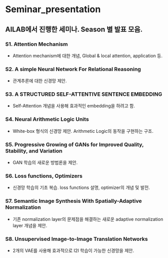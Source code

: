 # Seminar_presentation

## AILAB에서 진행한 세미나. Season 별 발표 모음.

### S1. Attention Mechanism
* Attention mechanism에 대한 개념, Global & local attention, application 등.
### S2. A simple Neural Network For Relational Reasoning
* 관계추론에 대한 신경망 제안.
### S3. A STRUCTURED SELF-ATTENTIVE SENTENCE EMBEDDING
* Self-Attention 개념을 사용해 효과적인 embedding을 하려고 함.
### S4. Neural Arithmetic Logic Units
* White-box 형식의 신경망 제안. Arithmetic Logic의 동작을 구현하는 구조.
### S5. Progressive Growing of GANs for Improved Quality, Stability, and Variation
* GAN 학습의 새로운 방법론을 제안.
### S6. Loss functions, Optimizers
* 신경망 학습의 기초 복습. loss functions 설명, optimizer의 개념 및 발전.
### S7. Semantic Image Synthesis With Spatially-Adaptive Normalization
* 기존 normalization layer의 문제점을 해결하는 새로운 adaptive normalization layer 개념을 제안.
### S8. Unsupervised Image-to-Image Translation Networks
* 2개의 VAE를 사용해 효과적으로 I2I 학습이 가능한 신경망을 제안.
